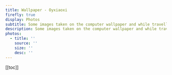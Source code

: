 ```yaml
---
title: Wallpaper - Oyxiaoxi
firefly: true
display: Photos
subtitle: Some images taken on the computer wallpaper and while travelling
description: Some images taken on the computer wallpaper and while travelling
photos:
  - title: ''
    source: ''
    size: ''
    desc: ''
---
```


[[toc]]
